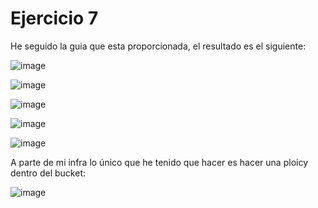 # Ejercicio 7

He seguido la guia que esta proporcionada, el resultado es el siguiente:

![image](https://github.com/user-attachments/assets/33a99863-4e35-4bc1-acda-6380428f5d16)

![image](https://github.com/user-attachments/assets/19d1954a-638d-403a-84bb-56818f10994f)

![image](https://github.com/user-attachments/assets/4fda5227-ffd7-43c7-bbd4-7b66a5b8bedb)

![image](https://github.com/user-attachments/assets/afe3cb6e-af1f-4483-a23b-474eb0673611)

![image](https://github.com/user-attachments/assets/d8de4159-e32e-4102-9ff1-afc599835ed3)

A parte de mi infra lo único que he tenido que hacer es hacer una ploicy dentro del bucket:

![image](https://github.com/user-attachments/assets/14a7da0a-9520-40ef-bb37-2cd70c927a50)




